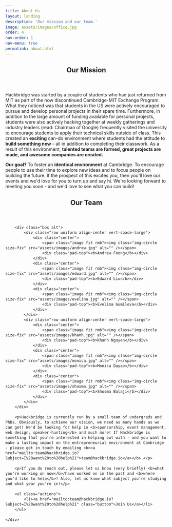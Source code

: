 ```yaml
---
title: About Us
layout: landing
description: 'Our mission and our team.'
image: assets/images/office.jpg
order: 4
nav-order: 1
nav-menu: true
permalink: about.html
---
```


<!-- Main -->
<div id="main">

<!-- One -->
<section id="one">
	<div class="inner">
		<header class="major">
			<h2>Our Mission</h2>
		</header>
		<p>Hackbridge was started by a couple of students who had just returned from MIT as part of the now discontinued Cambridge-MIT Exchange Program. What they noticed was that students in the US were actively encouraged to pursue and develop personal projects in their spare time. Furthermore, in addition to the large amount of funding available for personal projects, students were also actively hacking together at weekly gatherings and industry leaders (read: Chairman of Google) frequently visited the university to encourage students to apply their technical skills outside of class. This created an <b>exciting</b> can-do environment where students had the attitude to <b>build something new</b> - all in addition to completing their classwork. As a result of this environment, <b>talented teams are formed, great projects are made, and awesome companies are created.</b></p>
		<p><b>Our goal?</b> To foster an <b>identical environment</b> at Cambridge. To encourage people to use their time to explore new ideas and to focus people on building the future. If the prospect of this excites you, then you'll love our events and we'd love for you to turn up and say hi. We're looking forward to meeting you soon - and we'd love to see what you can build!</p>
	</div>
</section>
<section id = "two">
	<div class="inner" id ="team">
		<header class="major">
			<h2>Our Team</h2>
		</header>

		<div class="box alt">
			<div class="row uniform align-center vert-space-large">
				<div class="center">
					<span class="image fit rmb"><img class="img-circle size-fix" src="assets/images/andrew.jpg" alt="" /></span>
					<div class="pad-top"><b>Andrew Foong</b></div>
				</div>
				<div class="center">
					<span class="image fit rmb"><img class="img-circle size-fix" src="assets/images/edward.jpg" alt="" /></span>
					<div class="pad-top"><b>Edward Liu</b></div>
				</div>
				<div class="center">
					<span class="image fit rmb"><img class="img-circle size-fix" src="assets/images/evelina.jpg" alt="" /></span>
					<div class="pad-top"><b>Evelina Gumileva</b></div>
				</div>
			</div>
			<div class="row uniform align-center vert-space-large">
				<div class="center">
					<span class="image fit rmb"><img class="img-circle size-fix" src="assets/images/khanh.jpg" alt="" /></span>
					<div class="pad-top"><b>Khanh Nguyen</b></div>
				</div>
				<div class="center">
					<span class="image fit rmb"><img class="img-circle size-fix" src="assets/images/monica.jpg" alt="" /></span>
					<div class="pad-top"><b>Monica Dayao</b></div>
				</div>
				<div class="center">
					<span class="image fit rmb"><img class="img-circle size-fix" src="assets/images/shusma.jpg" alt="" /></span>
					<div class="pad-top"><b>Shusma Balaji</b></div>
				</div>
			</div>
		</div>

		<p>Hackbridge is currently run by a small team of undergrads and PhDs. Obviously, to achieve our vision, we need as many hands as we can get! We'd be looking for help in <b>sponsorship, event management, web design, speaker-hunting</b> and much more! If Hackbridge is something that you're interested in helping out with - and you want to make a lasting impact on the entrepreneurial environment at Cambridge - please get in touch by emailing <b><a href="mailto:team@hackbridge.io?Subject=I%20want%20to%20help%21">team@hackbridge.io</a></b>.</p>

		<p>If you do reach out, please let us know (very briefly) <b>what you're working on now</b>/have worked on in the past and <b>where you'd like to help</b>! Also, let us know what subject you're studying and what year you're in!</p>

		<ul class="actions">
			<li><a href="mailto:team@hackbridge.io?Subject=I%20want%20to%20help%21" class="button">Join Us</a></li>
		</ul>

	</div>
</section>

<!-- Two -->
<section id="two" class="spotlights">

</section>

</div>
